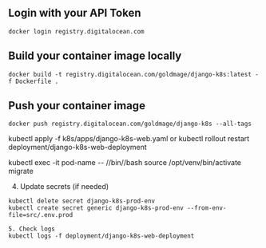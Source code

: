 ## Login with your API Token
```
docker login registry.digitalocean.com
```

## Build your container image locally

```
docker build -t registry.digitalocean.com/goldmage/django-k8s:latest -f Dockerfile .
```

## Push your container image
```
docker push registry.digitalocean.com/goldmage/django-k8s --all-tags
```

kubectl apply -f k8s/apps/django-k8s-web.yaml
or
kubectl rollout restart deployment/django-k8s-web-deployment

kubectl exec -it pod-name -- //bin//bash
source /opt/venv/bin/activate
migrate



4. Update secrets (if needed)
```
kubectl delete secret django-k8s-prod-env
kubectl create secret generic django-k8s-prod-env --from-env-file=src/.env.prod

5. Check logs
kubectl logs -f deployment/django-k8s-web-deployment